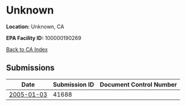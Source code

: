 # Unknown

**Location:** Unknown, CA

**EPA Facility ID:** 100000190269

[Back to CA Index](../../index.md)

## Submissions

| Date | Submission ID | Document Control Number |
|------|--------------|-------------------------|
| [2005-01-03](submissions/41688.md) | 41688 |  |
